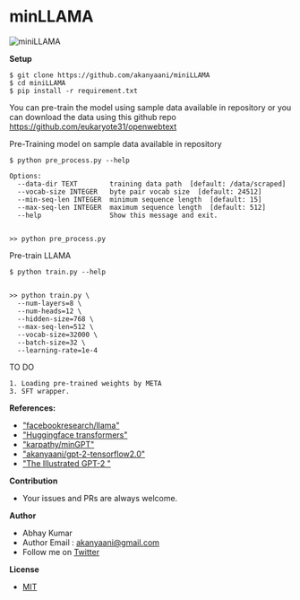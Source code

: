 # minLLAMA

![miniLLAMA]([assets/image.jpg](https://github.com/akanyaani/miniLLAMA/blob/master/assests/llama.jpg))

**Setup**

```
$ git clone https://github.com/akanyaani/miniLLAMA
$ cd miniLLAMA
$ pip install -r requirement.txt
```

You can pre-train the model using sample data available in repository or you can download the data using this github repo https://github.com/eukaryote31/openwebtext

Pre-Training model on sample data available in repository
```
$ python pre_process.py --help

Options:
  --data-dir TEXT        training data path  [default: /data/scraped]
  --vocab-size INTEGER   byte pair vocab size  [default: 24512]
  --min-seq-len INTEGER  minimum sequence length  [default: 15]
  --max-seq-len INTEGER  maximum sequence length  [default: 512]
  --help                 Show this message and exit.
  
  
>> python pre_process.py
```

Pre-train LLAMA

```
$ python train.py --help

  
>> python train.py \
  --num-layers=8 \
  --num-heads=12 \
  --hidden-size=768 \
  --max-seq-len=512 \
  --vocab-size=32000 \
  --batch-size=32 \
  --learning-rate=1e-4
```

TO DO
```
1. Loading pre-trained weights by META 
3. SFT wrapper.
```

**References:**

* ["facebookresearch/llama"](https://github.com/facebookresearch/llama/tree/main)
* ["Huggingface transformers"](https://github.com/huggingface/transformers)
* ["karpathy/minGPT"](https://github.com/karpathy/minGPT)
* ["akanyaani/gpt-2-tensorflow2.0"](https://github.com/akanyaani/gpt-2-tensorflow2.0)
* ["The Illustrated GPT-2 "](https://jalammar.github.io/illustrated-gpt2/)

**Contribution**

* Your issues and PRs are always welcome.

**Author**

* Abhay Kumar
* Author Email : akanyaani@gmail.com
* Follow me on [Twitter](https://twitter.com/akanyaani)

**License**

* [MIT](https://github.com/akanyaani/minGPTF/blob/master/LICENSE)
